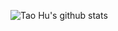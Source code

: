 
![Tao Hu's github stats](https://github-readme-stats.vercel.app/api?username=dongzhuoyao&show_icons=true&theme=cobalt)
